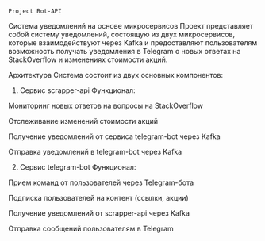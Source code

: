                                                                              Project Bot‑API
Система уведомлений на основе микросервисов
Проект представляет собой систему уведомлений, состоящую из двух микросервисов, которые взаимодействуют через Kafka и предоставляют пользователям возможность получать уведомления в Telegram о новых ответах на StackOverflow и изменениях стоимости акций.

Архитектура
Система состоит из двух основных компонентов:

1. Сервис scrapper-api
Функционал:

Мониторинг новых ответов на вопросы на StackOverflow

Отслеживание изменений стоимости акций

Получение уведомлений от сервиса telegram-bot через Kafka

Отправка уведомлений в telegram-bot через Kafka

2. Сервис telegram-bot
Функционал:

Прием команд от пользователей через Telegram-бота

Подписка пользователей на контент (ссылки, акции)

Получение уведомлений от scrapper-api через Kafka

Отправка сообщений пользователям в Telegram

